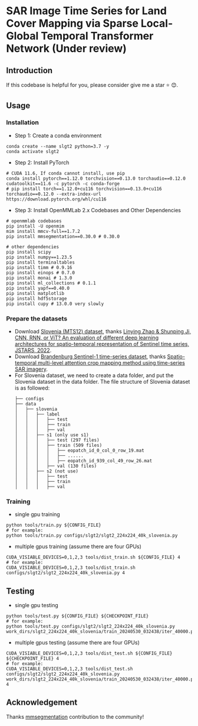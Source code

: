 # SAR Image Time Series for Land Cover Mapping via Sparse Local-Global Temporal Transformer Network (Under review)

## Introduction
<!-- Due to the effective embedding of temporal information, time-series SAR images can acquire more abundant land covers information, thereby effectively enhancing the accuracy of land cover mapping. However, the significant introduction of temporal features greatly increases the redundancy of deep features. Simultaneously, capturing the multi-scale global-local features of time-series SAR images effectively while considering temporal features has a significant influence on time-series SAR land cover mapping. Motivated by these, a sparse local-global temporal transformer network (SL-GT2Net) is proposed for time-series SAR land cover mapping. Specifically, to address redundant features and extract multiscale discriminative spatial features, we propose the novel and effective sparse multi-scale local window multi-head self-attention block (SMLW-MHSA) and sparse multi-scale global window multi-head self-attention block (SMGW-MHSA). In SMGW-MHSA, each token within each window in the query can interact with globally shared keys and values, achieving linear computational complexity with respect to the number of tokens. Additionally, to further refine spatial-temporal features, we propose the spatial-temporal channel refinement block (STCRB). The experimental results on three publicly available benchmark time-series SAR datasets demonstrate that our SL-GT2Net exhibits outstanding competitiveness compared to other state-of-the-art methods. -->

If this codebase is helpful for you, please consider give me a star ⭐ 😊.


## Usage

### Installation

* Step 1: Create a conda environment

```shell
conda create --name slgt2 python=3.7 -y
conda activate slgt2
```

* Step 2: Install PyTorch

```shell
# CUDA 11.6, If conda cannot install, use pip
conda install pytorch==1.12.0 torchvision==0.13.0 torchaudio==0.12.0 cudatoolkit==11.6 -c pytorch -c conda-forge
# pip install torch==1.12.0+cu116 torchvision==0.13.0+cu116 torchaudio==0.12.0 --extra-index-url https://download.pytorch.org/whl/cu116
```

* Step 3: Install OpenMMLab 2.x Codebases and Other Dependencies

```shell
# openmmlab codebases
pip install -U openmim
mim install mmcv-full==1.7.2
pip install mmsegmentation==0.30.0 # 0.30.0

# other dependencies
pip install scipy
pip install numpy==1.23.5
pip install terminaltables
pip install timm # 0.9.16
pip install einops # 0.7.0
pip install monai # 1.3.0
pip install ml_collections # 0.1.1
pip install yapf==0.40.0
pip install matplotlib
pip install hdf5storage
pip install cupy # 13.0.0 very slowly
```
<!-- * Install mmseg
  * Please refer to [mmsegmentation](https://github.com/open-mmlab/mmsegmentation) to get installation guide. 
  * This repository is based on mmseg-0.30.0 and pytorch-1.12.0. -->
<!-- * Clone the repository -->
  <!-- ```shell
  git clone https://github.com/wanghao9610/TMANet.git
  cd TMANet
  pip install -e .
  ``` -->
### Prepare the datasets
  * Download [Slovenia (MTS12) dataset](http://gpcv.whu.edu.cn/data/dataset12/dataset12.html), thanks [Linying Zhao & Shunping Ji, CNN, RNN, or ViT? An evaluation of different deep learning architectures for spatio-temporal representation of Sentinel time series, JSTARS, 2022](https://ieeexplore.ieee.org/document/9940533). 
  * Download [Brandenburg Sentinel-1 time-series dataset](https://github.com/hanzhu97702/ISPRS_STMA), thanks [Spatio-temporal multi-level attention crop mapping method using time-series SAR imagery](https://www.sciencedirect.com/science/article/pii/S0924271623003210).
  * For Slovenia dataset, we need to create a data folder, and put the Slovenia dataset in the data folder. The file structure of Slovenia dataset is as followed: 
    ```none
    ├── configs
    ├── data                                                
    │   ├── slovenia                                      
    │   │   ├── label                                      
    │   │   │   ├── test                                     
    │   │   │   ├── train                                   
    │   │   │   ├── val                                     
    │   │   ├── s1 (only use s1)                                
    │   │   │   ├── test (297 files)                                     
    │   │   │   ├── train (509 files)                                   
    │   │   │   │   ├── eopatch_id_0_col_0_row_19.mat                 
    │   │   │   │   ├── ......                 
    │   │   │   │   ├── eopatch_id_939_col_49_row_26.mat                 
    │   │   │   ├── val (130 files)                                     
    │   │   ├── s2 (not use)                        
    │   │   │   ├── test                                     
    │   │   │   ├── train                                   
    │   │   │   ├── val                                     
    ```


### Training
  
- single gpu training

```shell
python tools/train.py ${CONFIG_FILE}  
# for example:
python tools/train.py configs/slgt2/slgt2_224x224_40k_slovenia.py
```

- multiple gpus training (assume there are four GPUs)


```shell
CUDA_VISIABLE_DEVICES=0,1,2,3 tools/dist_train.sh ${CONFIG_FILE} 4  
# for example:
CUDA_VISIABLE_DEVICES=0,1,2,3 tools/dist_train.sh configs/slgt2/slgt2_224x224_40k_slovenia.py 4
```


## Testing

- single gpu testing

```shell
python tools/test.py ${CONFIG_FILE} ${CHECKPOINT_FILE}
# for example:
python tools/test.py configs/slgt2/slgt2_224x224_40k_slovenia.py work_dirs/slgt2_224x224_40k_slovenia/train_20240530_032438/iter_40000.pth
```

- multiple gpus testing (assume there are four GPUs)

```shell
CUDA_VISIABLE_DEVICES=0,1,2,3 tools/dist_test.sh ${CONFIG_FILE} ${CHECKPOINT_FILE} 4
# for example:
CUDA_VISIABLE_DEVICES=0,1,2,3 tools/dist_test.sh configs/slgt2/slgt2_224x224_40k_slovenia.py work_dirs/slgt2_224x224_40k_slovenia/train_20240530_032438/iter_40000.pth 4
```

<!-- ## Citation
  If you find TMANet is useful in your research, please consider citing:
  ```shell
  @inproceedings{wang2021temporal,
  title={Temporal memory attention for video semantic segmentation},
  author={Wang, Hao and Wang, Weining and Liu, Jing},
  booktitle={2021 IEEE International Conference on Image Processing (ICIP)},
  pages={2254--2258},
  year={2021},
  organization={IEEE}
  }
  ``` -->
## Acknowledgement
Thanks [mmsegmentation](https://mmsegmentation.readthedocs.io/zh-cn/0.x/index.html) contribution to the community!

<!-- 
# SAR Image Time Series for Land Cover Mapping via Sparse Local-Global Temporal Transformer Network

## Dataset 1 （Semantic Segmentation Based on Temporal Features: Learning of Temporal–Spatial Information From Time-Series SAR Images for Paddy Rice Mapping，TGRS，2022）

### 1. The training dataset are shared by google drive: https://drive.google.com/drive/folders/120X2tLv4-6pxIREOMFFGILId4R98gdWK?usp=sharing
### The dataset is generated from time-series Sentinel-1 SAR images in 2019 in AR,MS, MO, TN of the United States, and Cropland Data Layer (CDL) is used as the label data.
### 2. The time-series Sentinel-1 SAR images is preprocessed and downloaded by Google Earth Engine and the linke of the code can be found below: https://code.earthengine.google.com/49f8e2532075272a79883ad8fbf41ccb
### 3. Download two compressed files named 'src' and 'label' to your local computer and unzip them to the same directory.

## Dataset 2 (Multi-Temporal Sentinel-1/2 (MTS12) Dataset for Land Cover Classification, JSTARS, 2022) 
### - Download websites: http://gpcv.whu.edu.cn/data/dataset12/dataset12.html -->
